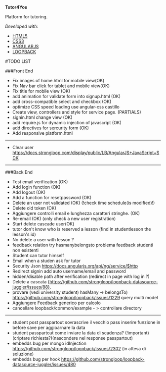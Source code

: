 **Tutor4You**

Platform for tutoring.

*Developed with:*

* [HTML5](https://it.wikipedia.org/wiki/HTML5)
* [CSS3](https://it.wikipedia.org/wiki/CSS)
* [ANGULARJS](https://it.wikipedia.org/wiki/AngularJS)
* [LOOPBACK](https://strongloop.com/node-js/loopback-framework/)

#TODO LIST

###Front End
* Fix images of home.html for mobile view(OK)
* Fix Nav bar click for tablet and mobile view(OK)
* Fix title for mobile view (OK)
* add animation for validate form into signup.html (OK)
* add cross-compatible select and checkbox (OK)
* optimize CSS speed loading use angular-css castillo
* Create view, controllers and style for service page. (PARTIALS)
* signin.html change view (OK)
* add require.js for dynamic injection of javascript (OK)
* add directives for sercurity form (OK)
* Add responsive platform.html 

---------------------------
* Clear user https://docs.strongloop.com/display/public/LB/AngularJS+JavaScript+SDK
--------------------------

###Back End
* Test email verification   (OK)
* Add login function (OK)
* Add logout (OK)
* Add a function for  resetpassword (OK)
* Delete an user not validated (OK)  (!check time schedule(is modified)!)
* Delete old token (OK)
* Aggiungere controlli email e lunghezza caratteri stringhe. (OK)
*  Re-email (OK) (only check a new user registration)
* Start delete cascade user(OK)
* tutor don't know who is reserved a lesson (find in studentlesson the lesson's id)
* No delete a user with lesson ?
* feedback relation try hasmanybelongsto  problema feedback studenti non esistenti
* Student can tutor himself
* Email when a studen ask for tutor
*  Security Json https://docs.angularjs.org/api/ng/service/$http
* Redirect signin add auto username/email and password
* hidden/disable path after verification (redirect in page with log in ?)
* Delete a cascata {https://github.com/strongloop/loopback-datasource-juggler/issues/88}.
* provare (vedi university student) hasMany  -> belongsTo) https://github.com/strongloop/loopback/issues/1229 query multi model
* Aggiungere Feedback generico per calcolo
* cancellare loopback/common/example - > controllare directory
____________________________________________________________________________________________________________
* student post passpartout sovrascrive il vecchio pass inserire funzione in before save per aggioarnare la data
* student passpartout come inviare la data di scadenza? (!important) (criptare richiesta?)(nascondere nel response passpartout)
* embedds bug per mongo idInjection https://github.com/strongloop/loopback/issues/2302 (in attesa di soluzione)
* embedds bug per hook https://github.com/strongloop/loopback-datasource-juggler/issues/480
